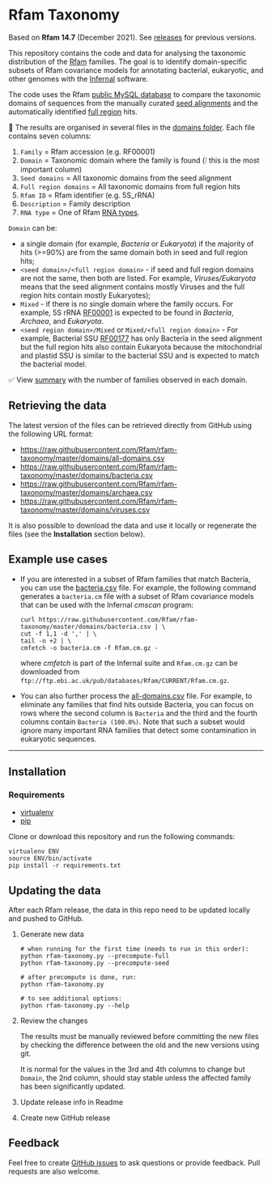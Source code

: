 # Rfam Taxonomy

Based on **Rfam 14.7** (December 2021). See [releases](https://github.com/Rfam/rfam-taxonomy/releases) for previous versions.

This repository contains the code and data for analysing the taxonomic distribution
of the [Rfam](https://rfam.org) families. The goal is to identify domain-specific
subsets of Rfam covariance models for annotating bacterial, eukaryotic,
and other genomes with the [Infernal](http://eddylab.org/infernal) software.

The code uses the Rfam [public MySQL database](https://rfam.readthedocs.io/en/latest/database.html)
to compare the taxonomic domains of sequences from the manually curated
[seed alignments](https://rfam.readthedocs.io/en/latest/glossary.html)
and the automatically identified [full region](https://rfam.readthedocs.io/en/latest/glossary.html) hits.

:open_file_folder: The results are organised in several files in the [domains folder](./domains).
Each file contains seven columns:

1. `Family` = Rfam accession (e.g. RF00001)
2. `Domain` = Taxonomic domain where the family is found (:grey_exclamation: this is the most important column)
3. `Seed domains` = All taxonomic domains from the seed alignment
4. `Full region domains` = All taxonomic domains from full region hits
5. `Rfam ID` = Rfam identifier (e.g. 5S_rRNA)
6. `Description` = Family description
7. `RNA type` = One of Rfam [RNA types](https://rfam.readthedocs.io/en/latest/searching-rfam.html#search-by-entry-type).

`Domain` can be:
- a single domain (for example, _Bacteria_ or _Eukaryota_) if the majority of hits (>=90%) are from the same domain both in seed and full region hits;
- `<seed domain>/<full region domain>` - if seed and full region domains are not the same, then both are listed. For example, _Viruses/Eukaryota_ means that the seed alignment contains mostly Viruses and the full region hits contain mostly Eukaryotes);
- `Mixed` - if there is no single domain where the family occurs. For example, 5S rRNA [RF00001](http://rfam.org/family/RF00001) is expected to be found in _Bacteria_, _Archaea_, and _Eukaryota_.
- `<seed region domain>/Mixed` or `Mixed/<full region domain>` - For example, Bacterial SSU [RF00177](http://rfam.org/family/RF00177) has only Bacteria in the seed alignment but the full region hits also contain Eukaryota because the mitochondrial and plastid SSU is similar to the bacterial SSU and is expected to match the bacterial model.

:white_check_mark: View [summary](./domains/Readme.md) with the number of families observed in each domain.

## Retrieving the data

The latest version of the files can be retrieved directly from GitHub using the following URL format:

- https://raw.githubusercontent.com/Rfam/rfam-taxonomy/master/domains/all-domains.csv
- https://raw.githubusercontent.com/Rfam/rfam-taxonomy/master/domains/bacteria.csv
- https://raw.githubusercontent.com/Rfam/rfam-taxonomy/master/domains/archaea.csv
- https://raw.githubusercontent.com/Rfam/rfam-taxonomy/master/domains/viruses.csv

 It is also possible to download the data and use it locally or regenerate the files (see the **Installation** section below).

## Example use cases

- If you are interested in a subset of Rfam families that match Bacteria, you can use the [bacteria.csv](./domains/bacteria.csv) file. For example, the following command generates a `bacteria.cm` file with a subset of Rfam covariance models that can be used with the Infernal _cmscan_ program:

    ```
    curl https://raw.githubusercontent.com/Rfam/rfam-taxonomy/master/domains/bacteria.csv | \
    cut -f 1,1 -d ',' | \
    tail -n +2 | \
    cmfetch -o bacteria.cm -f Rfam.cm.gz -
    ```

    where _cmfetch_ is part of the Infernal suite and `Rfam.cm.gz` can be downloaded from `ftp://ftp.ebi.ac.uk/pub/databases/Rfam/CURRENT/Rfam.cm.gz`.

- You can also further process the [all-domains.csv](./domains/all-domains.csv) file. For example, to eliminate any families that find hits outside Bacteria, you can focus on rows where the second column is `Bacteria` and the third and the fourth columns contain `Bacteria (100.0%)`. Note that such a subset would ignore many important RNA families that detect some contamination in eukaryotic sequences.

--------------------------------------------------------------------------------

## Installation

### Requirements

- [virtualenv](https://virtualenv.pypa.io/en/latest/)
- [pip](https://pypi.org/project/pip/)

Clone or download this repository and run the following commands:

```
virtualenv ENV
source ENV/bin/activate
pip install -r requirements.txt
```

## Updating the data

After each Rfam release, the data in this repo need to be updated locally and
pushed to GitHub.

1. Generate new data

    ```
    # when running for the first time (needs to run in this order):
    python rfam-taxonomy.py --precompute-full
    python rfam-taxonomy.py --precompute-seed

    # after precompute is done, run:
    python rfam-taxonomy.py

    # to see additional options:
    python rfam-taxonomy.py --help
    ```

1. Review the changes

    The results must be manually reviewed before committing the new files by checking the difference between the old and the new versions using git.

    It is normal for the values in the 3rd and 4th columns to change but `Domain`, the 2nd column, should stay stable unless the affected family has been significantly updated.

1. Update release info in Readme

1. Create new GitHub release

## Feedback

Feel free to create [GitHub issues](https://github.com/Rfam/rfam-taxonomy/issues) to ask questions or provide feedback.
Pull requests are also welcome.

